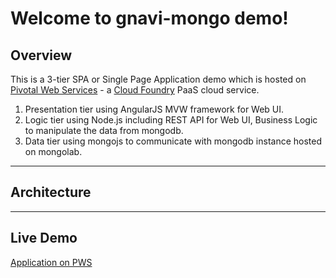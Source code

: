 Welcome to gnavi-mongo demo!
===================

Overview
-------------

This is a 3-tier SPA or Single Page Application demo which is hosted on [Pivotal Web Services](https://run.pivotal.io/) - a [Cloud Foundry](http://www.cloudfoundry.org/) PaaS cloud service.

 1. Presentation tier using AngularJS MVW framework for Web UI.
 2. Logic tier using Node.js including REST API for Web UI, Business Logic to manipulate the data from mongodb.
 3. Data tier using mongojs to communicate with mongodb instance hosted on mongolab.

----------
Architecture
-------------


----------
Live Demo
-------------
[Application on PWS](http://gnavi-mongo.cfapps.io/)

